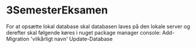 # 3SemesterEksamen

For at opsætte lokal database skal databasen laves på den lokale server og derefter skal følgende køres i nuget package manager console:
Add-Migration 'vilkårligt navn'
Update-Database
